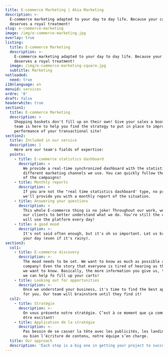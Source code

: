 ```yaml
---
title: E-commerce Marketing | Akia Marketing
description: >-
  E-commerce marketing adapted to your day to day life. Because your cart
  deserves a royal treatment!
slug: e-commerce-marketing
image: /img/e-commerce-marketing.jpg
overlay: true
listing:
  title: E-commerce Marketing
  description: >-
    E-commerce marketing adapted to your day to day life. Because your cart
    deserves a royal treatment!
  image: /img/e-commerce-marketing-square.jpg
  subtitle: Marketing
notloaded:
  need: true
i18nlanguage: en
menuid: services
ordre: '0'
draft: false
headerwhite: true
section1:
  title: E-commerce Marketing
  description: >
    Shopping baskets don't fill up on their own! Give your sales a boost. Our
    team is here to help you find the strategy to put in place to improve the
    performance of your transactional site!
section2:
  title: Included in our service
  description: |
    Here are our team's fields of expertise:
  points:
    - title: E-commerce statistics dashboard
      description: >
        We provide a real-time synchronized dashboard with the statistics of the
        different marketing channels we use. You can quickly follow the progress
        of the campaigns!
    - title: Monthly reports
      description: >
        If you are not the "real time statistics dashboard' type, no problem,
        we'll provide you with a monthly report of the situation.
    - title: Answering your questions
      description: >
        This whole E-commerce thing is no joke! Throughout our work, we educate
        our clients to better understand what we do. You're still the one who
        will use the platform every day!
    - title: A good mood
      description: >-
        It's not said often enough, but it's oh so important. Let us brighten
        your day (even if it's rainy).
section3:
  col1:
    - title: E-commerce discovery
      description: >-
        The mood needs to be set. We want to know as much as possible about your
        company! Even the story that everyone is tired of hearing as the office,
        we want to know. Basically, the more information you give us, the more
        we can help fo fill up your carts!
    - title: Looking out for opportunities
      description: >-
        Once we understand your business, it's time to find the best approach
        for you. Our team will brainstorm until they find it!
  col2:
    - title: Stratégie
      description: >-
        On vous présente notre stratégie. C’est à ce moment que ça commence à
        être excitant! 
    - title: Application de la stratégie
      description: >-
        Pas besoin de se casser la tête avec les publicités, les landings pages
        ou bien l’écriture de contenu, notre équipe s’en charge.
  title: Our approach
  description: 'Each step is a big one in getting your project to succeed. '
---
```


